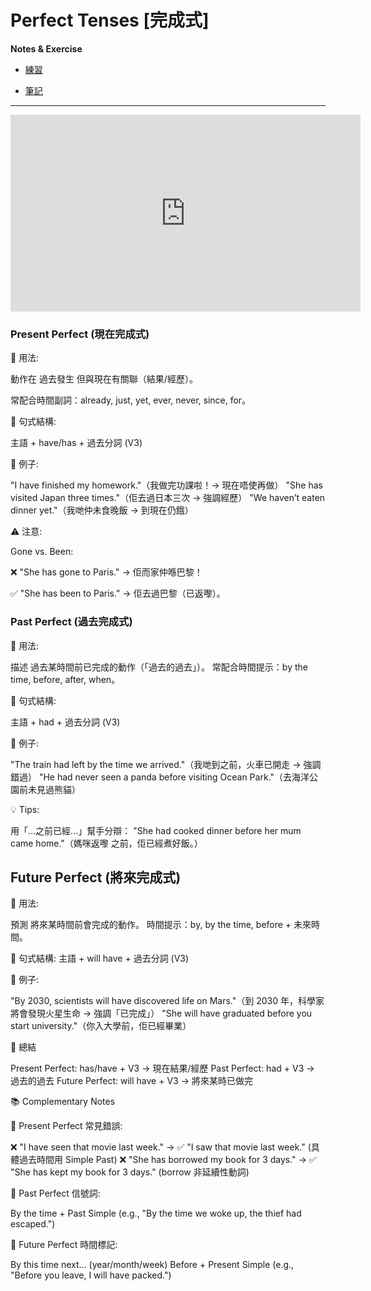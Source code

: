 # Perfect Tenses [完成式]

**Notes & Exercise**

- [練習](https://res.cloudinary.com/ltdev/image/upload/v1755302950/Perfect_Tenses_Worksheet_otlejf.pdf)

- [筆記](https://res.cloudinary.com/ltdev/image/upload/v1755302973/perfect_tenses_1_jjpkaa.pdf)

---

<iframe width="560" height="315" src="https://www.youtube.com/embed/6lCXYcS8EvE?si=j0MoY-12n8RKOy8e" title="YouTube video player" frameborder="0" allow="accelerometer; autoplay; clipboard-write; encrypted-media; gyroscope; picture-in-picture; web-share" referrerpolicy="strict-origin-when-cross-origin" allowfullscreen></iframe>

### Present Perfect (現在完成式)

📌 用法:

動作在 過去發生 但與現在有關聯（結果/經歷）。

常配合時間副詞：already, just, yet, ever, never, since, for。

📝 句式結構:

主語 + have/has + 過去分詞 (V3)

🔹 例子:

"I have finished my homework."（我做完功課啦！→ 現在唔使再做）
"She has visited Japan three times."（佢去過日本三次 → 強調經歷）
"We haven’t eaten dinner yet."（我哋仲未食晚飯 → 到現在仍餓）

⚠️ 注意:

Gone vs. Been:

❌ "She has gone to Paris." → 佢而家仲喺巴黎！

✅ "She has been to Paris." → 佢去過巴黎（已返嚟）。

### Past Perfect (過去完成式)

📌 用法:

描述 過去某時間前已完成的動作（「過去的過去」）。
常配合時間提示：by the time, before, after, when。

📝 句式結構:

主語 + had + 過去分詞 (V3)

🔹 例子:

"The train had left by the time we arrived."（我哋到之前，火車已開走 → 強調錯過）
"He had never seen a panda before visiting Ocean Park."（去海洋公園前未見過熊貓）

💡 Tips:

用「...之前已經...」幫手分辯：
"She had cooked dinner before her mum came home."（媽咪返嚟 之前，佢已經煮好飯。）

## Future Perfect (將來完成式)

📌 用法:

預測 將來某時間前會完成的動作。
時間提示：by, by the time, before + 未來時間。

📝 句式結構:
主語 + will have + 過去分詞 (V3)

🔹 例子:

"By 2030, scientists will have discovered life on Mars."（到 2030 年，科學家將會發現火星生命 → 強調「已完成」）
"She will have graduated before you start university."（你入大學前，佢已經畢業）

🎯 總結

Present Perfect: has/have + V3 → 現在結果/經歷
Past Perfect: had + V3 → 過去的過去
Future Perfect: will have + V3 → 將來某時已做完

📚 Complementary Notes

📌 Present Perfect 常見錯誤:

❌ "I have seen that movie last week." → ✅ "I saw that movie last week." (具體過去時間用 Simple Past)
❌ "She has borrowed my book for 3 days." → ✅ "She has kept my book for 3 days." (borrow 非延續性動詞)

📌 Past Perfect 信號詞:

By the time + Past Simple (e.g., "By the time we woke up, the thief had escaped.")

📌 Future Perfect 時間標記:

By this time next… (year/month/week)
Before + Present Simple (e.g., "Before you leave, I will have packed.")
